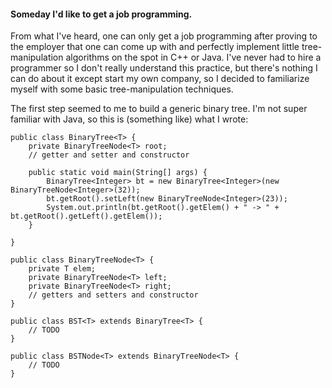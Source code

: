 #### Someday I'd like to get a job programming.

From what I've heard, one can only get a job programming after proving to the
employer that one can come up with and perfectly implement little
tree-manipulation algorithms on the spot in C++ or Java. I've never had to hire
a programmer so I don't really understand this practice, but there's nothing I
can do about it except start my own company, so I decided to familiarize myself
with some basic tree-manipulation techniques.

The first step seemed to me to build a generic binary tree. I'm not super familiar
with Java, so this is (something like) what I wrote:

    public class BinaryTree<T> {
        private BinaryTreeNode<T> root;
        // getter and setter and constructor

        public static void main(String[] args) {
            BinaryTree<Integer> bt = new BinaryTree<Integer>(new BinaryTreeNode<Integer>(32));
            bt.getRoot().setLeft(new BinaryTreeNode<Integer>(23));
            System.out.println(bt.getRoot().getElem() + " -> " + bt.getRoot().getLeft().getElem());
        }

    }

    public class BinaryTreeNode<T> {
        private T elem;
        private BinaryTreeNode<T> left;
        private BinaryTreeNode<T> right;
        // getters and setters and constructor
    }

    public class BST<T> extends BinaryTree<T> {
        // TODO
    }

    public class BSTNode<T> extends BinaryTreeNode<T> {
        // TODO
    }


